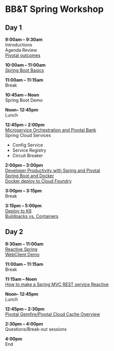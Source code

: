 
# BB&T Spring Workshop

## Day 1  
**9:00am – 9:30am**  
Introductions  
Agenda Review   
[Pivotal outcomes](../concepts/pivotal-corp-deck-2019)    

**10:00am – 11:00am**  
[Spring Boot Basics](../concepts/spring-boot-slide)  

**11:00am – 11:15am**  
Break  

**10:45am – Noon**  
Spring Boot Demo  

**Noon– 12:45pm**  
Lunch  

**12:45pm – 2:00pm**  
[Microservice Orchestration and Pivotal Bank](../demos/pivotal-bank-setup)   
Spring Cloud Services     
  - Config Service  
  - Service Registry   
  - Circuit Breaker

**2:00pm – 3:00pm**  
[Developer Productivity with Spring and Pivotal](../concepts/spring-developer-productivity-slide/)  
[Spring Boot and Docker](../demos/boot-docker-demo/)   
[Docker deploy to Cloud Foundry](../demos/boot-docker-cf-demo/)  

**3:00pm – 3:15pm**  
Break  

**3:15pm – 5:00pm**  
[Deploy to K8](../demos/boot-docker-k8-demo/)        
[Buildpacks vs. Containers](../concepts/buildpacks-or-containers-slide/)   

## Day 2  
**9:30am – 11:00am**  
[Reactive Spring](../concepts/reactive-microservices-slide)      
[WebClient Demo](../demos/webclient-demo)  


**11:00am – 11:15am**  
Break  

**11:15am – Noon**  
[How to make a Spring MVC REST service Reactive](../demos/reactive-reservation-demo/)    

**Noon– 12:45pm**  
Lunch  

**12:45pm – 2:30pm**  
[Pivotal Gemfire/Pivotal Cloud Cache Overview](../concepts/pcc-developer-workshop-slide)    

**2:30pm – 4:00pm**  
Questions/Break-out sessions  

**4:00pm**  
End   
